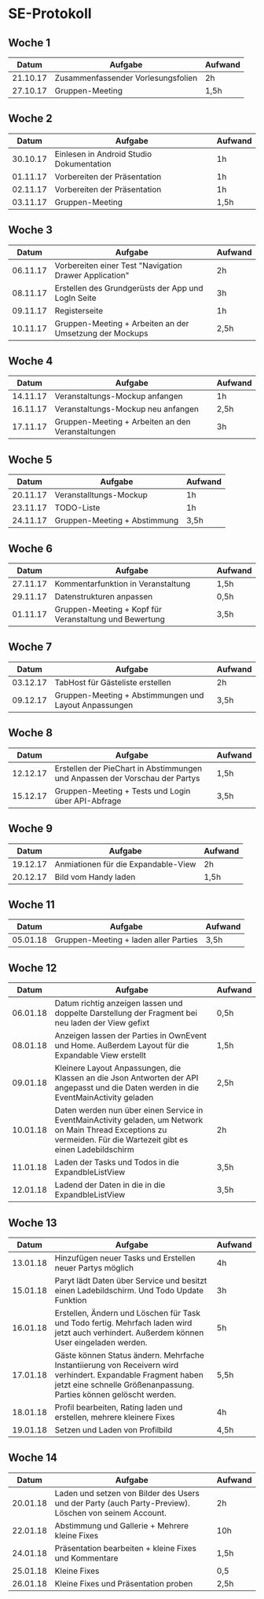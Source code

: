 ﻿# SE-Protokoll

 ## Woche 1

| Datum    | Aufgabe                            | Aufwand |
| -------- | ---------------------------------- | ------- |
| 21.10.17 | Zusammenfassender Vorlesungsfolien | 2h      |
| 27.10.17 | Gruppen-Meeting                    | 1,5h    |

## Woche 2 

| Datum    | Aufgabe                                  | Aufwand |
| -------- | ---------------------------------------- | ------- |
| 30.10.17 | Einlesen in Android Studio Dokumentation | 1h      |
| 01.11.17 | Vorbereiten der Präsentation             | 1h      |
| 02.11.17 | Vorbereiten der Präsentation             | 1h      |
| 03.11.17 | Gruppen-Meeting                          | 1,5h    |

 ## Woche 3 

| Datum    | Aufgabe                                  | Aufwand |
| -------- | ---------------------------------------- | ------- |
| 06.11.17 | Vorbereiten einer Test "Navigation Drawer Application" | 2h      |
| 08.11.17 | Erstellen des Grundgerüsts der App und LogIn Seite | 3h      |
| 09.11.17 | Registerseite                            | 1h      |
| 10.11.17 | Gruppen-Meeting + Arbeiten an der Umsetzung der Mockups | 2,5h    |

 ## Woche 4 

| Datum    | Aufgabe                                  | Aufwand |
| -------- | ---------------------------------------- | ------- |
| 14.11.17 | Veranstaltungs-Mockup anfangen           | 1h      |
| 16.11.17 | Veranstaltungs-Mockup neu anfangen       | 2,5h    |
| 17.11.17 | Gruppen-Meeting + Arbeiten an den Veranstaltungen | 3h      |

## Woche 5 

| Datum    | Aufgabe                      | Aufwand |
| -------- | ---------------------------- | ------- |
| 20.11.17 | Veranstalltungs-Mockup       | 1h      |
| 23.11.17 | TODO-Liste                   | 1h      |
| 24.11.17 | Gruppen-Meeting + Abstimmung | 3,5h    |

 ## Woche 6

| Datum    | Aufgabe                                  | Aufwand |
| -------- | ---------------------------------------- | ------- |
| 27.11.17 | Kommentarfunktion in Veranstaltung       | 1,5h    |
| 29.11.17 | Datenstrukturen anpassen                 | 0,5h    |
| 01.11.17 | Gruppen-Meeting + Kopf für Veranstaltung und Bewertung | 3,5h    |

 ## Woche 7  

| Datum    | Aufgabe                                  | Aufwand |
| -------- | ---------------------------------------- | ------- |
| 03.12.17 | TabHost für Gästeliste erstellen         | 2h      |
| 09.12.17 | Gruppen-Meeting + Abstimmungen und Layout Anpassungen | 3,5h    |

 ## Woche 8 

| Datum    | Aufgabe                                  | Aufwand |
| -------- | ---------------------------------------- | ------- |
| 12.12.17 | Erstellen der PieChart in Abstimmungen und Anpassen der Vorschau der Partys | 1,5h    |
| 15.12.17 | Gruppen-Meeting + Tests und Login  über API-Abfrage | 3,5h    |

 ## Woche 9 

| Datum    | Aufgabe                             | Aufwand |
| -------- | ----------------------------------- | ------- |
| 19.12.17 | Anmiationen für die Expandable-View | 2h      |
| 20.12.17 | Bild vom Handy laden                | 1,5h    |

  ## Woche 11

| Datum    | Aufgabe                               | Aufwand |
| -------- | ------------------------------------- | ------- |
| 05.01.18 | Gruppen-Meeting + laden aller Parties | 3,5h    |

 ## Woche 12

| Datum    | Aufgabe                                  | Aufwand |
| -------- | ---------------------------------------- | ------- |
| 06.01.18 | Datum richtig anzeigen lassen und doppelte Darstellung der Fragment bei neu laden der View gefixt | 0,5h    |
| 08.01.18 | Anzeigen lassen der Parties in OwnEvent und Home. Außerdem Layout für die Expandable View erstellt | 1,5h    |
| 09.01.18 | Kleinere Layout Anpassungen, die Klassen an die Json Antworten der API angepasst und die Daten werden in die EventMainActivity geladen | 2,5h    |
| 10.01.18 | Daten werden nun über einen Service in EventMainActivity geladen, um Network on Main Thread Exceptions zu vermeiden. Für die Wartezeit gibt es einen Ladebildschirm | 2h      |
| 11.01.18 | Laden der Tasks und Todos in die ExpandbleListView | 3,5h    |
| 12.01.18 | Ladend der Daten in die in die ExpandbleListView | 3,5h    |

 ## Woche 13

| Datum    | Aufgabe                                  | Aufwand |
| -------- | ---------------------------------------- | ------- |
| 13.01.18 | Hinzufügen neuer Tasks und Erstellen neuer Partys möglich | 4h      |
| 15.01.18 | Paryt lädt Daten über Service und besitzt einen Ladebildschirm.  Und Todo Update Funktion | 3h      |
| 16.01.18 | Erstellen, Ändern und Löschen für Task und Todo fertig. Mehrfach laden wird jetzt auch verhindert. Außerdem können User eingeladen werden. | 5h      |
| 17.01.18 | Gäste können Status ändern. Mehrfache Instantiierung von Receivern wird verhindert. Expandable Fragment haben jetzt eine schnelle Größenanpassung. Parties können gelöscht werden. | 5,5h    |
| 18.01.18 | Profil bearbeiten, Rating laden und erstellen, mehrere kleinere Fixes | 4h      |
| 19.01.18 | Setzen und Laden von Profilbild          | 4,5h    |

 ## Woche 14

| Datum    | Aufgabe                                  | Aufwand |
| -------- | ---------------------------------------- | ------- |
| 20.01.18 | Laden und setzen von Bilder des Users und der Party (auch Party-Preview). Löschen von seinem Account. | 2h      |
| 22.01.18 | Abstimmung und Gallerie + Mehrere kleine Fixes | 10h     |
| 24.01.18 | Präsentation bearbeiten + kleine Fixes und Kommentare | 1,5h    |
| 25.01.18 | Kleine Fixes                             | 0,5     |
| 26.01.18 | Kleine Fixes und Präsentation proben     | 2,5h    |


